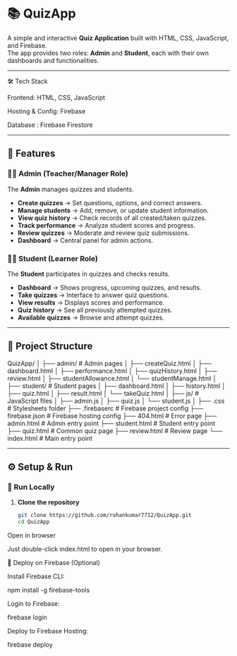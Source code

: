 # 📚 QuizApp  

A simple and interactive **Quiz Application** built with HTML, CSS, JavaScript, and Firebase.  
The app provides two roles: **Admin** and **Student**, each with their own dashboards and functionalities.  

---
🛠️ Tech Stack

Frontend: HTML, CSS, JavaScript

Hosting & Config: Firebase

Database : Firebase Firestore

---

## 🚀 Features  

### 👨‍🏫 Admin (Teacher/Manager Role)  
The **Admin** manages quizzes and students.  

- **Create quizzes** → Set questions, options, and correct answers.  
- **Manage students** → Add, remove, or update student information.  
- **View quiz history** → Check records of all created/taken quizzes.  
- **Track performance** → Analyze student scores and progress.  
- **Review quizzes** → Moderate and review quiz submissions.  
- **Dashboard** → Central panel for admin actions.  

### 👩‍🎓 Student (Learner Role)  
The **Student** participates in quizzes and checks results.  

- **Dashboard** → Shows progress, upcoming quizzes, and results.  
- **Take quizzes** → Interface to answer quiz questions.  
- **View results** → Displays scores and performance.  
- **Quiz history** → See all previously attempted quizzes.  
- **Available quizzes** → Browse and attempt quizzes.  

---
## 📂 Project Structure

QuizApp/
│
├── admin/ # Admin pages
│ ├── createQuiz.html
│ ├── dashboard.html
│ ├── performance.html
│ ├── quizHistory.html
│ ├── review.html
│ ├── studentAllowance.html
│ └── studentManage.html
│
├── student/ # Student pages
│ ├── dashboard.html
│ ├── history.html
│ ├── quiz.html
│ ├── result.html
│ └── takeQuiz.html
│
├── js/ # JavaScript files
│ ├── admin.js
│ ├── quiz.js
│ └── student.js
│
├── .css # Stylesheets folder
├── .firebaserc # Firebase project config
├── firebase.json # Firebase hosting config
├── 404.html # Error page
├── admin.html # Admin entry point
├── student.html # Student entry point
├── quiz.html # Common quiz page
├── review.html # Review page
└── index.html # Main entry point



---

## ⚙️ Setup & Run  

### 🔹 Run Locally  
1. **Clone the repository**  
   ```bash
   git clone https://github.com/rohankumar7712/QuizApp.git
   cd QuizApp


Open in browser

Just double-click index.html to open in your browser.

🔹 Deploy on Firebase (Optional)

Install Firebase CLI:

npm install -g firebase-tools


Login to Firebase:

firebase login


Deploy to Firebase Hosting:

firebase deploy



